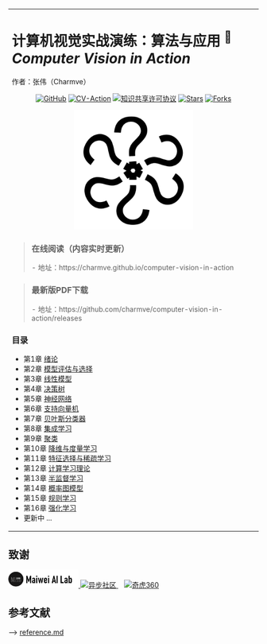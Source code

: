 <table align="center">
<tr ><td>
<h1> 计算机视觉实战演练：算法与应用 <sup> 📌</sup>
<br><em>Computer Vision in Action</em></h1>

作者：张伟（Charmve）

<p align="center">
<a href="https://github.com/Charmve"><img src="https://img.shields.io/badge/👓-Charmve-blue" alt="GitHub"></a>
<a href="https://github.com/Charmve/computer-vision-in-action"><img src="https://img.shields.io/badge/CV-Action-yellow" alt="CV-Action"></a>
<a rel="license" href="http://creativecommons.org/licenses/by-nc-sa/4.0/"><img alt="知识共享许可协议" style="border-width:0" src="https://img.shields.io/badge/license-CC%20BY--NC--SA%204.0-lightgrey" /></a>
<a href="https://github.com/Charmve/computer-vision-in-action/edit/master/README.md"><img src="https://img.shields.io/github/stars/Charmve/computer-vision-in-action?style=social" alt="Stars"></a>
<a href="https://github.com/Charmve/computer-vision-in-action/edit/master/README.md"><img src="https://img.shields.io/github/forks/Charmve/computer-vision-in-action?style=social" alt="Forks"></a>
</p>

<div id="outputFigDisplay" align="center">
	<img src="./res/maiwei.png" width="240px" alt="logo:maiwei">
</div>

> <h3>在线阅读（内容实时更新）</h3>
> - 地址：https://charmve.github.io/computer-vision-in-action

> <h3>最新版PDF下载</h3>
> - 地址：https://github.com/charmve/computer-vision-in-action/releases

### 目录
- 第1章 [绪论](https://charmve.github.io/computer-vision-in-action/#/chapter1/chapter1)
- 第2章 [模型评估与选择](https://charmve.github.io/computer-vision-in-action/#/chapter2/chapter2)
- 第3章 [线性模型](https://charmve.github.io/computer-vision-in-action/#/chapter3/chapter3)
- 第4章 [决策树](https://charmve.github.io/computer-vision-in-action/#/chapter4/chapter4)
- 第5章 [神经网络](https://charmve.github.io/computer-vision-in-action/#/chapter5/chapter5)
- 第6章 [支持向量机](https://charmve.github.io/computer-vision-in-action/#/chapter6/chapter6)
- 第7章 [贝叶斯分类器](https://charmve.github.io/computer-vision-in-action/#/chapter7/chapter7)
- 第8章 [集成学习](https://charmve.github.io/computer-vision-in-action/#/chapter8/chapter8)
- 第9章 [聚类](https://charmve.github.io/computer-vision-in-action/#/chapter9/chapter9)
- 第10章 [降维与度量学习](https://charmve.github.io/computer-vision-in-action/#/chapter10/chapter10)
- 第11章 [特征选择与稀疏学习](https://charmve.github.io/computer-vision-in-action/#/chapter11/chapter11)
- 第12章 [计算学习理论](https://charmve.github.io/computer-vision-in-action/#/chapter12/chapter12)
- 第13章 [半监督学习](https://charmve.github.io/computer-vision-in-action/#/chapter13/chapter13)
- 第14章 [概率图模型](https://charmve.github.io/computer-vision-in-action/#/chapter14/chapter14)
- 第15章 [规则学习](https://charmve.github.io/computer-vision-in-action/#/chapter15/chapter15)
- 第16章 [强化学习](https://charmve.github.io/computer-vision-in-action/#/chapter16/chapter16)
- 更新中 ...

</tr>
</td>
</table>

## 致谢
<a href="https://maiweiai.github.io/"><img src="../res/maiwei_ai.png" height="36" alt="迈微AI研习社" title="迈微AI研习社"> </a> <a href="https://www.epubit.com/"><img src="https://cdn.ptpress.cn/pubcloud/3/app/0718A6B0/cover/20191204BD54009A.png" height="30" alt="异步社区" title="异步社区"> </a>  &nbsp;&nbsp; <a href="https://360.cn"><img src="https://p3.ssl.qhimg.com/t011e94f0b9ed8e66b0.png" height="36" alt="奇虎360" title="奇虎360"> </a> 

## 参考文献

--> [reference.md](reference.md)